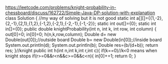 https://leetcode.com/problems/knight-probability-in-chessboard/discuss/162722/Simple-Java-DP-solution-with-explanation
​
class Solution {
//my way of solving but it is not good
static int a[][]={{1,-2},{2,-1},{2,1},{1,2},{-1,2},{-2,1},{-2,-1},{-1,-2}};
static int out[]={0};
static int in[]={0};
public double knightProbability(int n, int k, int row, int column) {
out[0]=0;
in[0]=0;
h(n,k,row,column);
Double d= new Double(out[0]);//outside board
Double b= new Double(in[0]);//inside board
System.out.println(d);
System.out.println(b);
Double res=(b/(d+b));
return res;
}//knight
public int h(int n,int k,int r,int c){
if(k==0)//k<0 means when knight stops
if(r>=0&&r<n&&c>=0&&c<n){
in[0]+=1;
return 0;
}